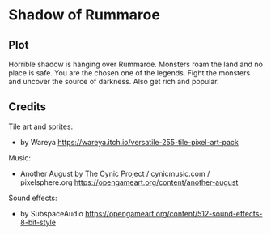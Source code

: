 # Shadow of Rummaroe

## Plot

Horrible shadow is hanging over Rummaroe. Monsters roam the land and no place is safe. You are the chosen one of the legends. Fight the monsters and uncover the source of darkness. Also get rich and popular.

## Credits

Tile art and sprites:

- by Wareya https://wareya.itch.io/versatile-255-tile-pixel-art-pack

Music:

- Another August by The Cynic Project / cynicmusic.com / pixelsphere.org https://opengameart.org/content/another-august

Sound effects:

- by SubspaceAudio https://opengameart.org/content/512-sound-effects-8-bit-style
